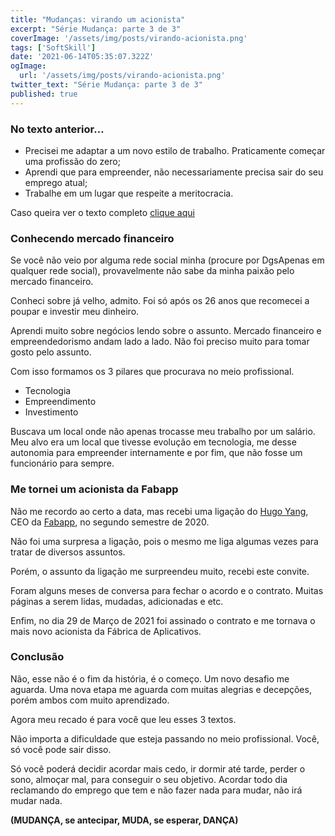 ```yaml
---
title: "Mudanças: virando um acionista"
excerpt: "Série Mudança: parte 3 de 3"
coverImage: '/assets/img/posts/virando-acionista.png'
tags: ['SoftSkill']
date: '2021-06-14T05:35:07.322Z'
ogImage:
  url: '/assets/img/posts/virando-acionista.png'
twitter_text: "Série Mudança: parte 3 de 3"
published: true
---
```

### No texto anterior…

* Precisei me adaptar a um novo estilo de trabalho. Praticamente começar uma profissão do zero;
* Aprendi que para empreender, não necessariamente precisa sair do seu emprego atual;
* Trabalhe em um lugar que respeite a meritocracia.

Caso queira ver o texto completo [clique aqui](https://douglasporto.com.br/blog/mudan%C3%A7as-empreendedor-interno/)

### Conhecendo mercado financeiro

Se você não veio por alguma rede social minha (procure por DgsApenas em qualquer rede social), provavelmente não sabe da minha paixão pelo mercado financeiro.

Conheci sobre já velho, admito. Foi só após os 26 anos que recomecei a poupar e investir meu dinheiro.

Aprendi muito sobre negócios lendo sobre o assunto. Mercado financeiro e empreendedorismo andam lado a lado. Não foi preciso muito para tomar gosto pelo assunto.

Com isso formamos os 3 pilares que procurava no meio profissional.

* Tecnologia
* Empreendimento
* Investimento

Buscava um local onde não apenas trocasse meu trabalho por um salário. Meu alvo era um local que tivesse evolução em tecnologia, me desse autonomia para empreender internamente e por fim, que não fosse um funcionário para sempre.

### Me tornei um acionista da Fabapp

Não me recordo ao certo a data, mas recebi uma ligação do [Hugo Yang](https://www.linkedin.com/in/hugobyang/), CEO da [Fabapp](http://fabricadeaplicativos.com.br/), no segundo semestre de 2020.

Não foi uma surpresa a ligação, pois o mesmo me liga algumas vezes para tratar de diversos assuntos.

Porém, o assunto da ligação me surpreendeu muito, recebi este convite.

Foram alguns meses de conversa para fechar o acordo e o contrato. Muitas páginas a serem lidas, mudadas, adicionadas e etc.

Enfim, no dia 29 de Março de 2021 foi assinado o contrato e me tornava o mais novo acionista da Fábrica de Aplicativos.

### Conclusão

Não, esse não é o fim da história, é o começo. Um novo desafio me aguarda. Uma nova etapa me aguarda com muitas alegrias e decepções, porém ambos com muito aprendizado.

Agora meu recado é para você que leu esses 3 textos.

Não importa a dificuldade que esteja passando no meio profissional. Você, só você pode sair disso.

Só você poderá decidir acordar mais cedo, ir dormir até tarde, perder o sono, almoçar mal, para conseguir o seu objetivo. Acordar todo dia reclamando do emprego que tem e não fazer nada para mudar, não irá mudar nada.

**(MUDANÇA, se antecipar, MUDA, se esperar, DANÇA)**
